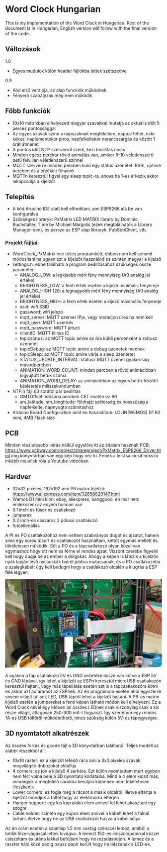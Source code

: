 # Word Clock Hungarian
This is my implementation of the Word Clock in Hungarian. Rest of the document is in Hungarian, English version will follow with the final version of the code.

## Változások
1.0
- Egyes mudulok külön header fájlokba lettek szétszedve

0.9
- Kód első verziója, az alap funckiók működnek
- Fényerő szabályzás még nem működik

## Főbb funkciók
- 10x10 mátrixban elhelyezett magyar szavakkal mutatja az aktuális időt 5 perces pontossággal
- Az egyes szavak színe a napszaknak megfelelően, nappal fehér, este kékes, naplementekor piros, napfelkeltekor narancssárgás és között 1 órát átmenet
- A pontos időt NTP szerverről szedi, kézi beállítás nincs
- Minden egész perckor rövid animálás van, amikor 8-10 véletlenszerű betű felvillan véletlenszerű színnel
- MQTT szerverre minden percben küld egy státus üzenetet: RSSI, uptime percben és a érzékelt fényerő
- MQTTn keresztül figyel egy sleep topic-ra, ahova ha 1-es érkezik akkor lekapcsolja a kijelzőt

## Telepítés
- A kód Arudino IDE alatt kell elfordítani, ami ESP8266 alá be van konfigurálva
- Szükséges libraryk: PxMatrix LED MATRIX library by Dominic Buchstaller, Time by Michael Margolis (ezek megtalálhatók a Library Manager-ben), és persze az ESP alap libraryk, PubSubClient, stb.
### Projekt fájljai:
- WordClock_PxMatrix.ino: teljes programkód, ebben nem kell semmit módosítani ha ugyan ezt a kijelzőt használod és szintén magyar a kijelző
- settings.h: ebbe található a program beállításához szükséges össze paraméter
  - ANALOG_LOW: a legkisebb mért fény mennyiség (A0 analóg jel értéke)
  - BRIGHTNESS_LOW: a fenti érték esetén a kijező minimális fényereje
  - ANALOG_HIGH 120: a legnagyobb mért fény mennyiség (A0 analóg jel értéke)
  - BRIGHTNESS_HIGH: a fenti érték esetén a kijező maximális fényereje
  - ssid: wifi SSID
  - password: wifi jelszó
  - mqtt_server: MQTT szerver IPje, vagy maradjon üres ha nem kell
  - mqtt_user: MQTT usernév
  - mqtt_password: MQTT jelszó
  - clientID: MQTT klines ID
  - topicstatus: az MQTT topic amire az óra küldi percenként a státusz üzenetet
  - topicDebug: az MQTT topic amire a debug üzenetek mennek
  - topicSleep: az MQTT topic amire várja a sleep üzentetet
  - STATUS_UPDATE_INTERVAL: státusz MQTT üzenet gyakoriság másodpercben
  - ANIMATION_WORD_COUNT: minden percben a rövid animációban kigyújtütt betűk száma
  - ANIMATION_WORD_DELAY: az animációban az egyes betűk közötti késletetés miliszekundumban
- NTP.h fájl 63 sorától pár beállítás
  - GMTOffset: időzóna percben CET esetén ez 60
  - sm_latitude, sm_longtitude: földrajzi szélesség és hosszúság a napfelkelte, napnyugta számításhoz
- Arduino Board Configuration amit én használtam: LOLIN(WEMOS) D1 R2 mini, 4MB Flash size

## PCB
Minden részletesebb leírás nélkül egyelőre itt az általam használt PCB: https://www.pcbway.com/project/shareproject/PxMatrix_ESP8266_Driver.html
img könyvtárban van egy kép hogy néz ki. Ennek a leírása kicsit hosszú inkább mesélek róla a Youtube videóban.

## Hardver
- 32x32 pixeles, 192x192 mm P6 matrix kijelző: https://www.aliexpress.com/item/32658820147.html
- Wemos D1 mini klón: ebay, aliexpress, banggood, én már nem emlékszem az enyém honnan van
- 0.1 inch-es tűsor és csatlakozó 
- jumperek
- 0.2 inch-es csavaros 2 pólusú csatlakozó
- fotóellenállás

A PI és PO csatlakozóhoz nem vettem szabványos dugót és ajzatot, hanem sima egy soros tűsort és csatlakozót használtam, kéttőt egymás mellett és tökéletesen működik. Sőt a PO és a tápcsatlakozó olyan közel van egymáshoz hogy ott nem és férne el rendes ajzat. Viszont cserébe figyelni kell hogy dugja be az ember a dolgokat. Ahogy a képen is látszik a kijelzőn nyák lapján lévő nyilacskák balról jobbra mutassanak, és a PO csatlakozóba a szalagkábelt úgy kell bedugni hogy a csatlakozó oldalán a kiugrás a ESP felé legyen.

![Finished PCB](img/20200307_102507.jpg)

A nyákon a táp csatlakozó 5V és GND vezetéke össze van kötve a ESP 5V és GND lábával, így lehet a kijelzőt az ESPn keresztül microUSB csatlakozón keresztül hajtani, vagy más tápellátás esetén azt is a tápcsatlakozóra kötni és akkor azt ad áramot az ESPnek. Az én programom esetén ahol egyszerre sosem világít túl sok LED, USB tápról lehet a kijelzőt hajtani.
A P6-os matrix kijelző esetén a jumpereket a fenti képen látható módon kell elhelyezni.
Ez a Word Clock mivel egy időben az összes LEDnek csak viszonylag csak a kis része világít, átlagosan 250-300 mA-t fogyaszt. Így szerintem egy rendes 1A-es USB töltőről működtethető, nincs szükség külön 5V-os tápegységre.

## 3D nyomtatott alkatrészek
Az összes forrás és gcode fájl a 3D könyvtárban található. Teljes modell az alábbi részekből áll:
- 10x10 raster: ez a kijelzőt lefedő rács ami a 3x3 pixeles szavak megvilágító dobozokat előálltja
- 4 corners: ez jön a kijelző 4 sarkára. Ezt külön nyomtattam mert egyben nem fért volna bele a 3D nyomtató korlátaiba. Mind a 4 elem kicsit más, mindegyik a megfelelő sarokba kerüljön különben nem tökéletesen illeszkedik
- Lower corners: ez fogja meg a rácsot a másik oldalról, illetve eltartja a kijelzőt mondjuk a faltól hogy az elektronika elférjen
- Hanger support: egy kis kúp alakú elem amivel fel lehet akasztani egy szögre
- Cable holder: szintén egy kúpos elem amivel a kábelt lehet a falnál tartani, illetve hogy ne az USB csatlakozót húzza a kábel súlya

Az én órám esetén a számlap 1.5 mm vastag szénacél lemez, amiből a betűk lézervágással lettek kivágva. A lemezt 150-es csiszolópapírral kézzel csiszoltam és utána lakkal befújtam hogy ne rozsdásodjon. A lemez és a raszter háló közé pedig pausz papír került hogy ne látszanak a LED-ek.
